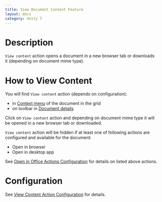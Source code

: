 ```yaml
---
title: View Document Content Feature
layout: docs
category: Unity 7
---
```

# Description

`View content` action opens a document in a new browser tab or downloads it (depending on document mime type). 

# How to View Content

You will find `View content` action (depends on configuration):

- in [Context menu](context-menu.md) of the document in the grid
- on toolbar in [Document details](document-details.md)

Click on `View content` action and depending on document mime type it will be opened in a new browser tab or downloaded.

`View content` action will be hidden if at least one of following actions are configured and available for the document:

- Open in browser
- Open in desktop app

See [Open in Office Actions Configuration](../../configuration/actions/open-in-office.md) for details on listed above 
actions.

# Configuration

See [View Content Action Configuration](../../configuration/actions/view-content.md) for details.
